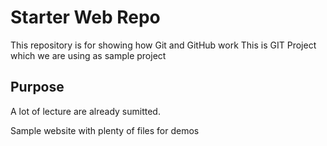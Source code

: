 # Starter Web Repo

This repository is for showing how Git and GitHub work
This is GIT Project which we are using as sample project

## Purpose
A lot of lecture are already sumitted.

Sample website with plenty of files for demos